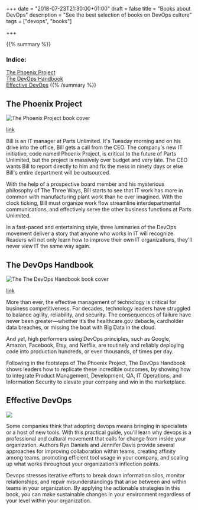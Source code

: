 +++
date = "2018-07-23T21:30:00+01:00"
draft = false
title = "Books about DevOps"
description = "See the best selection of books on <strong></strong>DevOps</strong> culture"
tags = ["devops", "books"]

+++

{{% summary %}}
### Indíce:

[The Phoenix Project](#the-phoenix-project)<br>
[The DevOps Handbook](#the-devops-handbook)<br>
[Effective DevOps](#effective-devops)
{{% /summary %}}

## The Phoenix Project

![The Phoenix Project book cover](https://itrevolution.com/wp-content/uploads/2017/01/TPP_3rd_3D_layered_010318-500x500.jpg)

[link](https://itrevolution.com/book/the-phoenix-project/)

Bill is an IT manager at Parts Unlimited. It's Tuesday morning and on his drive into the office, Bill gets a call from the CEO. The company's new IT initiative, code named Phoenix Project, is critical to the future of Parts Unlimited, but the project is massively over budget and very late. The CEO wants Bill to report directly to him and fix the mess in ninety days or else Bill's entire department will be outsourced.

With the help of a prospective board member and his mysterious philosophy of The Three Ways, Bill starts to see that IT work has more in common with manufacturing plant work than he ever imagined. With the clock ticking, Bill must organize work flow streamline interdepartmental communications, and effectively serve the other business functions at Parts Unlimited.

In a fast-paced and entertaining style, three luminaries of the DevOps movement deliver a story that anyone who works in IT will recognize. Readers will not only learn how to improve their own IT organizations, they'll never view IT the same way again.

## The DevOps Handbook

![The The DevOps Handbook book cover](https://itrevolution.com/wp-content/uploads/2010/03/DOHB_print_white_112717-500x500.jpg)

[link](https://itrevolution.com/book/the-devops-handbook/)

More than ever, the effective management of technology is critical for business competitiveness. For decades, technology leaders have struggled to balance agility, reliability, and security. The consequences of failure have never been greater―whether it’s the healthcare.gov debacle, cardholder data breaches, or missing the boat with Big Data in the cloud.

And yet, high performers using DevOps principles, such as Google, Amazon, Facebook, Etsy, and Netflix, are routinely and reliably deploying code into production hundreds, or even thousands, of times per day.

Following in the footsteps of The Phoenix Project, The DevOps Handbook shows leaders how to replicate these incredible outcomes, by showing how to integrate Product Management, Development, QA, IT Operations, and Information Security to elevate your company and win in the marketplace.

## Effective DevOps

![](https://d1b14unh5d6w7g.cloudfront.net/1491926309.01.S001.LXXXXXXX.jpg?Expires=1532483969&Signature=EUqQgZjcGJoGx5OeygL6PapjAGYlOMJU/+Rwh8eY/RlOiKQuG8gOWP/eJzeMOCP8O7fup9tlYx2D0Q9bMzwh5/wBvbE5jPwmFbtPtrPcyfCsDhmlZjtGN250NuPHc5ZN2YXS8zG4RcdwT+IuTi3t6FFTkCyp6S17S+0z8NIgH7Q=&Key-Pair-Id=APKAIUO27P366FGALUMQ)

Some companies think that adopting devops means bringing in specialists or a host of new tools. With this practical guide, you’ll learn why devops is a professional and cultural movement that calls for change from inside your organization. Authors Ryn Daniels and Jennifer Davis provide several approaches for improving collaboration within teams, creating affinity among teams, promoting efficient tool usage in your company, and scaling up what works throughout your organization’s inflection points.

Devops stresses iterative efforts to break down information silos, monitor relationships, and repair misunderstandings that arise between and within teams in your organization. By applying the actionable strategies in this book, you can make sustainable changes in your environment regardless of your level within your organization.
